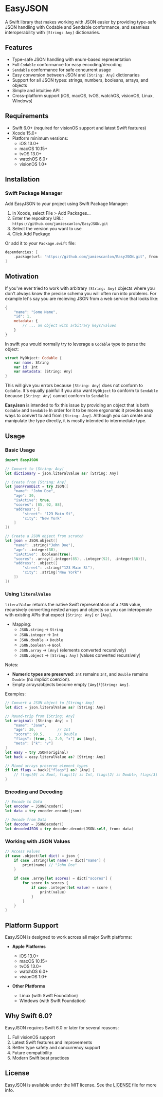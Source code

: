 # EasyJSON

A Swift library that makes working with JSON easier by providing type-safe JSON handling with Codable and Sendable conformance, and seamless interoperability with `[String: Any]` dictionaries.

## Features

- Type-safe JSON handling with enum-based representation
- Full `Codable` conformance for easy encoding/decoding
- `Sendable` conformance for safe concurrent usage
- Easy conversion between JSON and `[String: Any]` dictionaries
- Support for all JSON types: strings, numbers, booleans, arrays, and objects
- Simple and intuitive API
- Cross-platform support (iOS, macOS, tvOS, watchOS, visionOS, Linux, Windows)

## Requirements

- Swift 6.0+ (required for visionOS support and latest Swift features)
- Xcode 15.0+
- Platform minimum versions:
  - iOS 13.0+
  - macOS 10.15+
  - tvOS 13.0+
  - watchOS 6.0+
  - visionOS 1.0+

## Installation

### Swift Package Manager

Add EasyJSON to your project using Swift Package Manager:

1. In Xcode, select File > Add Packages...
2. Enter the repository URL: `https://github.com/jamiescanlon/EasyJSON.git`
3. Select the version you want to use
4. Click Add Package

Or add it to your `Package.swift` file:

```swift
dependencies: [
    .package(url: "https://github.com/jamiescanlon/EasyJSON.git", from: "1.0.0")
]
```

## Motivation

If you've ever tried to work with arbitrary `[String: Any]` objects where you don't always know the precise schema you will often run into problems. 
For example let's say you are recieving JSON from a web service that looks like:
``` javascript
{
    "name": "Some Name",
    "id": 1,
    metadata: {
        // ... an object with arbitrary keys/values
    }
}
```

In swift you would normally try to leverage a `Codable` type to parse the object:
``` swift
struct MyObject: Codable {
    var name: String
    var id: Int
    var metadata: [String: Any]
}
```

This will give you errors because `[String: Any]` does not conform to `Codable`. It's equally painful if you also want `MyObject` to conform to `Sendable` because `[String: Any]` cannot conform to `Sendable`

**EasyJson** is intended to fix this issue by providing an object that is both `Codable` and `Sendable` 
In order for it to be more ergonomic it provides easy ways to convert to and from `[String: Any]`. Although you can create and manipulate the type directly, it is mostly intended to intermediate type.

## Usage

### Basic Usage

```swift
import EasyJSON

// Convert to [String: Any]
let dictionary = json.literalValue as? [String: Any]

// Create from [String: Any]
let jsonFromDict = try JSON([
    "name": "John Doe",
    "age": 30,
    "isActive": true,
    "scores": [85, 92, 88],
    "address": [
        "street": "123 Main St",
        "city": "New York"
    ]
])

// Create a JSON object from scratch
let json = JSON.object([
    "name": .string("John Doe"),
    "age": .integer(30),
    "isActive": .boolean(true),
    "scores": .array([.integer(85), .integer(92), .integer(88)]),
    "address": .object([
        "street": .string("123 Main St"),
        "city": .string("New York")
    ])
])
```

### Using `literalValue`

`literalValue` returns the native Swift representation of a `JSON` value, recursively converting nested arrays and objects so you can interoperate with existing APIs that expect `[String: Any]` or `[Any]`.

- Mapping:
  - `JSON.string` → `String`
  - `JSON.integer` → `Int`
  - `JSON.double` → `Double`
  - `JSON.boolean` → `Bool`
  - `JSON.array` → `[Any]` (elements converted recursively)
  - `JSON.object` → `[String: Any]` (values converted recursively)

Notes:
- **Numeric types are preserved**: `Int` remains `Int`, and `Double` remains `Double` (no implicit coercion).
- Empty arrays/objects become empty `[Any]`/`[String: Any]`.

Examples:

```swift
// Convert a JSON object to [String: Any]
let dict = json.literalValue as? [String: Any]

// Round-trip from [String: Any]
let original: [String: Any] = [
    "name": "Jane",
    "age": 30,          // Int
    "score": 99.5,      // Double
    "flags": [true, 1, 2.0, "x"] as [Any],
    "meta": ["k": "v"]
]
let easy = try JSON(original)
let back = easy.literalValue as? [String: Any]

// Mixed arrays preserve element types
if let flags = back?["flags"] as? [Any] {
    // flags[0] is Bool, flags[1] is Int, flags[2] is Double, flags[3] is String
}
```

### Encoding and Decoding

```swift
// Encode to Data
let encoder = JSONEncoder()
let data = try encoder.encode(json)

// Decode from Data
let decoder = JSONDecoder()
let decodedJSON = try decoder.decode(JSON.self, from: data)
```

### Working with JSON Values

```swift
// Access values
if case .object(let dict) = json {
    if case .string(let name) = dict["name"] {
        print(name) // "John Doe"
    }
    
    if case .array(let scores) = dict["scores"] {
        for score in scores {
            if case .integer(let value) = score {
                print(value)
            }
        }
    }
}
```

## Platform Support

EasyJSON is designed to work across all major Swift platforms:

- **Apple Platforms**
  - iOS 13.0+
  - macOS 10.15+
  - tvOS 13.0+
  - watchOS 6.0+
  - visionOS 1.0+

- **Other Platforms**
  - Linux (with Swift Foundation)
  - Windows (with Swift Foundation)

## Why Swift 6.0?

EasyJSON requires Swift 6.0 or later for several reasons:
1. Full visionOS support
2. Latest Swift features and improvements
3. Better type safety and concurrency support
4. Future compatibility
5. Modern Swift best practices

## License

EasyJSON is available under the MIT license. See the [LICENSE](LICENSE) file for more info.
